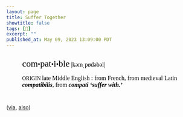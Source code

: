 ```yaml
---
layout: page
title: Suffer Together
showtitle: false
tags: [📖]
excerpt: ""
published_at: May 09, 2023 13:09:00 PDT
---
```



<div class="defs" style="margin: 3em; margin-top: 2em; "><span class="Apple-style-span" style="border-collapse: separate; color: rgb(0, 0, 0); font-family: Times; font-size: medium; font-style: normal; font-variant: normal; font-weight: normal; letter-spacing: normal; line-height: normal; orphans: 2; text-align: auto; text-indent: 0px; text-transform: none; white-space: normal; widows: 2; word-spacing: 0px; -webkit-border-horizontal-spacing: 0px; -webkit-border-vertical-spacing: 0px; -webkit-text-decorations-in-effect: none; -webkit-text-size-adjust: auto; -webkit-text-stroke-width: 0px; "><!-- wordid: 15706--><div class="def" style="margin-top: 1em; "><span class="def" style="font-family: Baskerville; "><span class="hwGrp" d:priority="2" style="font-weight: normal; "><span class="hw" d:priority="2" d:dhw="1" style="font-size: 24px; ">com<span class="hsb" style="font-size: 75%; ">•</span>pat<span class="hsb" style="font-size: 75%; ">•</span>i<span class="hsb" style="font-size: 75%; ">•</span>ble</span><span class="pronGrp" d:priority="2" style="font-weight: normal; "><span class="pr" d:pr="US" type="US" style="font-family: HiraMinPro-W3; display: none; "> |kəmˈpatəbəl|</span><span class="pr" d:pr="US_IPA" type="US_IPA" style="font-family: HiraMinPro-W3; "> |kəmˌpødəbəl|</span><span class="pr" d:pr="UK_IPA" type="UK_IPA" style="font-family: HiraMinPro-W3; display: none; "> |kəmˌpatɪb(ə)l|</span></span></span><span class="etymBlock" d:priority="2" style="display: block; margin-top: 1em; text-indent: 0px; "><span class="lbl" style="font-size: 14px; ">ORIGIN  </span><span class="date" style="font-weight: normal; "><span class="lang" style="font-weight: normal; "> late Middle English </span></span>: from<span class="lang" style="font-weight: normal; "> French</span>, from<span class="lang" style="font-weight: normal; "> medieval Latin </span><span class="ff" style="font-weight: 600; font-style: italic; "> compatibilis</span>, from<span class="ff" style="font-weight: 600; font-style: italic; "> compati </span><span class="trans" style="font-weight: 600; font-style: italic; "> ‘suffer with.’ </span></span></span></div></span></div>

([via](https://infosec.exchange/@0xabad1dea/110338578370807798), [also](https://infosec.exchange/@madcoder/110341697250959272))